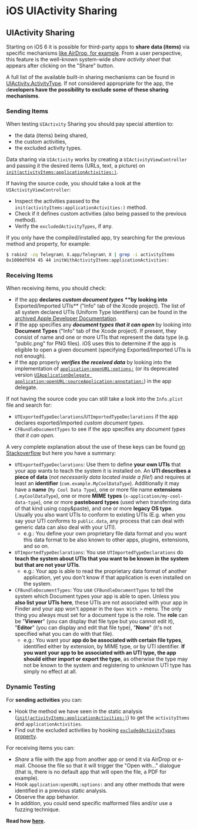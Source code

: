 # iOS UIActivity Sharing

## UIActivity Sharing

Starting on iOS 6 it is possible for third-party apps to **share data \(items\)** via specific mechanisms [like AirDrop, for example](https://developer.apple.com/library/archive/documentation/iPhone/Conceptual/iPhoneOSProgrammingGuide/Inter-AppCommunication/Inter-AppCommunication.html#//apple_ref/doc/uid/TP40007072-CH6-SW3). From a user perspective, this feature is the well-known system-wide _share activity sheet_ that appears after clicking on the "Share" button.

A full list of the available built-in sharing mechanisms can be found in [UIActivity.ActivityType](https://developer.apple.com/documentation/uikit/uiactivity/activitytype). If not considered appropriate for the app, the d**evelopers have the possibility to exclude some of these sharing mechanisms**.

### **Sending Items**

When testing `UIActivity` Sharing you should pay special attention to:

* the data \(items\) being shared,
* the custom activities,
* the excluded activity types.

Data sharing via `UIActivity` works by creating a `UIActivityViewController` and passing it the desired items \(URLs, text, a picture\) on [`init(activityItems:applicationActivities:)`](https://developer.apple.com/documentation/uikit/uiactivityviewcontroller/1622019-init).

If having the source code, you should take a look at the `UIActivityViewController`:

* Inspect the activities passed to the `init(activityItems:applicationActivities:)` method.
* Check if it defines custom activities \(also being passed to the previous method\).
* Verify the `excludedActivityTypes`, if any.

If you only have the compiled/installed app, try searching for the previous method and property, for example:

```bash
$ rabin2 -zq Telegram\ X.app/Telegram\ X | grep -i activityItems
0x1000df034 45 44 initWithActivityItems:applicationActivities:
```

### **Receiving Items**

When receiving items, you should check:

* if the app **declares** _**custom document types**_ **\*\*by looking into** Exported/Imported UTIs\*\* \("Info" tab of the Xcode project\). The list of all system declared UTIs \(Uniform Type Identifiers\) can be found in the [archived Apple Developer Documentation](https://developer.apple.com/library/archive/documentation/Miscellaneous/Reference/UTIRef/Articles/System-DeclaredUniformTypeIdentifiers.html#//apple_ref/doc/uid/TP40009259).
* if the app specifies any _**document types that it can open**_ by looking into **Document Types** \("Info" tab of the Xcode project\). If present, they consist of name and one or more UTIs that represent the data type \(e.g. "public.png" for PNG files\). iOS uses this to determine if the app is eligible to open a given document \(specifying Exported/Imported UTIs is not enough\).
* if the app properly _**verifies the received data**_ by looking into the implementation of [`application:openURL:options:`](https://developer.apple.com/documentation/uikit/uiapplicationdelegate/1623112-application?language=objc) \(or its deprecated version [`UIApplicationDelegate application:openURL:sourceApplication:annotation:`](https://developer.apple.com/documentation/uikit/uiapplicationdelegate/1623073-application?language=objc)\) in the app delegate.

If not having the source code you can still take a look into the `Info.plist` file and search for:

* `UTExportedTypeDeclarations`/`UTImportedTypeDeclarations` if the app declares exported/imported _custom document types_.
* `CFBundleDocumentTypes` to see if the app specifies any _document types that it can open_.

A very complete explanation about the use of these keys can be found [on Stackoverflow](https://stackoverflow.com/questions/21937978/what-are-utimportedtypedeclarations-and-utexportedtypedeclarations-used-for-on-i) but here you have a summary:

* `UTExportedTypeDeclarations`: Use them to define **your own UTIs** that your app wants to teach the system it is installed on. An **UTI describes a piece of data** \(_not necessarily data located inside a file!_\) and requires at least an **identifier** \(`com.example.MyCoolDataType`\). Additionally it may have a **name** \(`My Cool Data Type`\), one or more file name **extensions** \(`.myCoolDataType`\), one or more **MIME** **types** \(`x-application/my-cool-data-type`\), one or more **pasteboard** **types** \(used when transferring data of that kind using copy&paste\), and one or more **legacy OS type**. Usually you also want UTIs to conform to existing UTIs \(E.g. when you say your UTI conforms to `public.data`, any process that can deal with generic data can also deal with your UTI\).
  * e.g.: You define your own proprietary file data format and you want this data format to be also known to other apps, plugins, extensions, and so on.
* `UTImportedTypeDeclarations`: You use `UTImportedTypeDeclarations` do **teach the system about UTIs that you want to be known in the system but that are not your UTIs**.
  * e.g.: Your app is able to read the proprietary data format of another application, yet you don't know if that application is even installed on the system.
* `CFBundleDocumentTypes`: You use `CFBundleDocumentTypes` to tell the system which Document types your app is able to open. Unless you **also list your UTIs here**, these UTIs are not associated with your app in Finder and your app won't appear in the `Open With >` menu.  The only thing you always must set for a document type is the role. The **role** can be "**Viewer**" \(you can display that file type but you cannot edit it\), "**Editor**" \(you can display and edit that file type\), "**None**" \(it's not specified what you can do with that file\).
  * e.g.: You want your **app do be associated with certain file types**, identified either by extension, by MIME type, or by UTI identifier. **If you want your app to be associated with an UTI type, the app should either import or export the type**, as otherwise the type may not be known to the system and registering to unknown UTI type has simply no effect at all.

### Dynamic Testing

For **sending activities** you can:

* Hook the method we have seen in the static analysis \([`init(activityItems:applicationActivities:)`](https://developer.apple.com/documentation/uikit/uiactivityviewcontroller/1622019-init)\) to get the `activityItems` and `applicationActivities`.
* Find out the excluded activities by hooking [`excludedActivityTypes` property](https://developer.apple.com/documentation/uikit/uiactivityviewcontroller/1622009-excludedactivitytypes).

For receiving items you can:

* _Share_ a file with the app from another app or send it via AirDrop or e-mail. Choose the file so that it will trigger the "Open with..." dialogue \(that is, there is no default app that will open the file, a PDF for example\).
* Hook `application:openURL:options:` and any other methods that were identified in a previous static analysis.
* Observe the app behavior.
* In addition, you could send specific malformed files and/or use a fuzzing technique.

**Read how** [**here**](https://mobile-security.gitbook.io/mobile-security-testing-guide/ios-testing-guide/0x06h-testing-platform-interaction#dynamic-analysis-8)**.**

